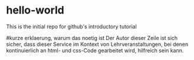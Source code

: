 # hello-world
This is the initial repo for github's introductory tutorial

#kurze erklaerung, warum das noetig ist
Der Autor dieser Zeile ist sich sicher, dass dieser Service im Kontext von Lehrveranstaltungen, bei denen kontinuierlich an html- und css-Code gearbeitet wird, hilfreich sein kann.
